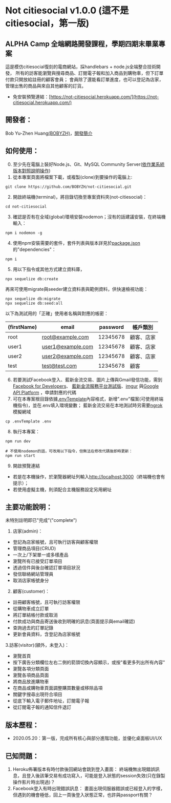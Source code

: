 # Not citiesocial v1.0.0 (這不是citiesocial，第一版)

## ALPHA Camp 全端網路開發課程，學期四期末畢業專案
這是模仿citiesocial復刻的電商網站，採handlebars + node.js全端整合技術開發，
所有的訪客能瀏覽與搜尋商品、訂閱電子報和加入商品到購物車，但下訂單付款只開放給註冊的顧客會員；
會員除了還能看訂單進度，也可以登記為店家，管理出售的商品與來自其他顧客的訂貨。
- 免安裝預覽連結：[https://not-citiesocial.herokuapp.com/](https://not-citiesocial.herokuapp.com/)

## 開發者：
Bob Yu-Zhen Huang[(BOBYZH)](https://github.com/BOBYZH)，[開發簡介](https://medium.com/@writtenByBobYZHuang/%E6%9C%9F%E6%9C%AB%E5%80%8B%E4%BA%BA%E5%B0%88%E6%A1%88%E9%A9%97%E6%94%B6-not-citiesocial%E5%BA%97%E5%95%86%E7%B6%B2%E7%AB%99%E9%96%8B%E7%99%BC-ed5c23dce621)

## 如何使用：
0. 至少先在電腦上裝好Node.js、Git、MySQL Community  Server([依作業系統版本對照說明操作](https://dev.mysql.com/downloads/mysql/))
1. 從本專案頁面將檔案下載，或複製(clone)到要操作的電腦上:
```
git clone https://github.com/BOBYZH/not-citiesocial.git
```
2. 開啟終端機(terminal)，將目錄切換至專案資料夾(not-citiesocial)：
```
cd not-citiesocial
```
3. 確認是否有在全域(global)環境安裝nodemon；沒有的話建議安裝，在終端機輸入：
```
npm i nodemon -g
```
4. 使用npm安裝需要的套件，套件列表與版本詳見於[package.json](https://github.com/BOBYZH/not-citiesocial/blob/master/package.json)的"dependencies"：
```
npm i 
```
5. 用以下指令或其他方式建立資料庫，
```
npx sequelize db:create
```
再來可使用migrate與seeder建立資料表與範例資料，供快速檢視功能：
```
npx sequelize db:migrate
npx sequelize db:seed:all
```
以下為測試用的「正確」使用者名稱與對應的帳密：

|(firstName) | email              | password | 帳戶類別     |
| ------| -------------------| ---------| --------------------|
| root | root@example.com  | 12345678 | 顧客、店家 |
| user1 | user1@example.com  | 12345678 | 顧客、店家 |
| user2 | user2@example.com  | 12345678 | 顧客、店家 |
| test | test@test.com  | 12345678 | 顧客 |
6. 若要測試Facebook登入、藍新金流交易、圖片上傳與Gmail發信功能，需到[Facebook for Developers](https://developers.facebook.com/?locale=zh_TW)、
[藍新金流服務平台測試版](https://cwww.newebpay.com/)、[imgur](https://imgur.com/signin?redirect=https%3A%2F%2Fapi.imgur.com%2Foauth2%2Faddclient)
與[Google API Platform](https://console.developers.google.com/apis/library/gmail.googleapis.com?id=869e4b9c-0da4-4cbe-8b8d-c77f7ae060cc&project=not-citiesocial)
，申請對應的代碼
7. 可在本專案根目錄依據[.envTemplate](https://github.com/BOBYZH/not-citiesocial/blob/master/.envTemplate)內容格式，新增".env"檔案(可使用終端機指令)，並在.env填入環境變數；
藍新金流交易在本地測試時另需要[ngrok](https://ngrok.com/)模擬網域
```
cp .envTemplate .env
```

8. 執行本專案：
```
npm run dev

# 不使用nodemon的話，可改用以下指令，但無法在修改代碼後即時更新：
npm run start
```
9. 開啟預覽連結
- 若是在本機操作，於瀏覽器網址列輸入[http://localhost:3000](http://localhost:3000)（終端機也會有提示）；
- 若使用虛擬主機，則須配合主機服務設定另用網址

## 主要功能說明：
未特別註明即已"完成"("complete") 

1. 店家(admin)：
- 登記為店家帳號，且可執行訪客與顧客權限
- 管理商品項目(CRUD)
- 一次上/下架單一或多樣產品
- 瀏覽所有已接受訂單項目
- 透過信件與後台確認訂單項目狀況
- 發信聯絡網站管理員
- 取消店家帳號身分

2. 顧客(customer)：
- 註冊顧客帳號，且可執行訪客權限
- 從購物車成立訂單
- 將訂單結帳付款或取消
- 付款成功與商品寄送後收到明確的訊息(頁面提示與email確認)
- 查詢過去的訂單記錄
- 更新會員資料，含登記為店家帳號

3.訪客(visitor)(額外，未登入)：
- 瀏覽首頁
- 按下廣告分類欄位左右二側的箭頭切換內容顯示，或按"看更多列出所有內容"
- 瀏覽各項分類頁面
- 瀏覽各項商品頁面
- 將商品放進購物車
- 在商品或購物車頁面調整購買數量或移除品項
- 關鍵字搜尋出現符合項目
- 從底下輸入電子郵件地址，訂閱電子報
- 從訂閱電子報的通知信件退訂

## 版本歷程：
- 2020.05.20：第一版，完成所有核心與部分進階功能，並優化桌面板UI/UX

## 已知問題：
1. Heroku佈署版本有時付款後回網站會跳到登入畫面：
終端機無出現錯誤訊息，且登入後該筆交易有成功寫入，可能是登入狀態的session失效(只在錄製操作影片時出現過)？
2. Facebook登入有時出現錯誤訊息：
畫面出現伺服器錯誤或已經登入的字樣，但遇到的機會極低，回上一頁後登入狀態正常，也許與passport有關？
